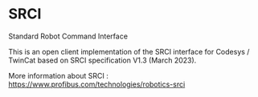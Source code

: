# SRCI
Standard Robot Command Interface

This is an open client implementation of the SRCI interface for Codesys / TwinCat based on SRCI specification V1.3 (March 2023).

More information about SRCI : https://www.profibus.com/technologies/robotics-srci
